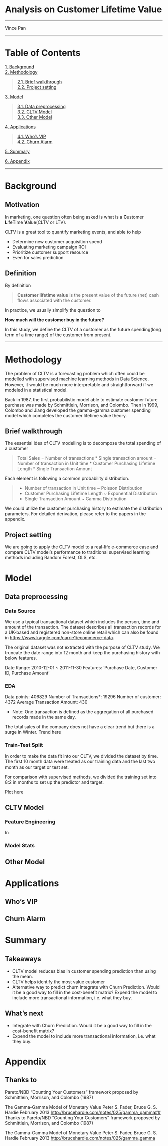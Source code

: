 # Analysis on Customer Lifetime Value
----------
Vince Pan

-----------------------

# Table of Contents
[1. Background](#Background)<br> 
[2. Methodology](#Methodology)<br> 
>   [2.1. Brief walkthrough](#bw)<br>
>   [2.2. Project setting](#ps)<br>
    
[3. Model](#Model)
> [3.1. Data preprocessing](#Model)<br>
> [3.2. CLTV Model](#cm)<br>
> [3.3. Other Model](#om)<br>

[4. Applications](#Applications)
> [4.1. Who’s VIP](#Applications)<br>
> [4.2. Churn Alarm](#ca)<br>

[5. Summary](#sm)

[6. Appendix](#Appendix)

-----------------------


# Background
<a id="Background"> </a>
## Motivation

In marketing, one question often being asked is what is a **C**ustomer **L**ife**T**ime **V**alue(CLTV or LTV). 

CLTV is a great tool to quantify marketing events, and able to help
* Determine new customer acquisition spend
* Evaluating marketing campaign ROI
* Prioritize customer support resource
* Even for sales prediction

## Definition

By definition

> **Customer lifetime value** is the present value of the future (net) cash flows associated with the customer.

In practice, we usually simplify the question to 

**How much will the customer buy in the future?**

In this study, we define the CLTV of a customer as the future spending(long term of a time range) of the customer from present.

----------

# Methodology
<a id="Methodology"> </a>
The problem of CLTV is a forecasting problem which often could be modelled with supervised machine learning methods in Data Science. However, it would be much more interpretable and straightforward if we modeled in a statistical model. 

Back in 1987, the first probabilistic model able to estimate customer future purchase was made by Schmittlein, Morrison, and Colombo. Then in 1999, Colombo and Jiang developed the gamma-gamma customer spending model which completes the customer lifetime value theory.

## Brief walkthrough
<a id="bw"> </a>
The essential idea of CLTV modelling is to decompose the total spending of a customer

> Total Sales = Number of transactions * Single transaction amount
> = Number of transaction in Unit time * Customer Purchasing Lifetime Length * Single Transaction Amount


Each element is following a common probability distribution.

> * Number of transaction in Unit time ~ Poisson Distribution
> * Customer Purchasing Lifetime Length ~ Exponential Distribution
> * Single Transaction Amount ~ Gamma Distribution

We could utilize the customer purchasing history to estimate the distribution parameters. For detailed derivation, please refer to the papers in the appendix.

## Project setting
<a id="ps"> </a>
We are going to apply the CLTV model to a real-life e-commerce case and compare CLTV model’s performance to traditional supervised learning methods including Random Forest, OLS, etc.


# Model
<a id="Model"> </a>
## Data preprocessing

### Data Source

We use a typical transactional dataset which includes the person, time and amount of the transaction. The dataset describes all transaction records for a UK-based and registered non-store online retail which can also be found in https://www.kaggle.com/carrie1/ecommerce-data.
 
The original dataset was not extracted with the purpose of CLTV study. We truncate the date range into 12 month and keep the purchasing history with below features.
 
Date Range: 2010-12-01 ~ 2011-11-30
Features: 
‘Purchase Date, Customer ID, Purchase Amount’
 
 
### EDA
 
Data points: 406829
Number of Transactions*: 19296
Number of customer: 4372
Average Transaction Amount: 430
 
* Note: One transaction is defined as the aggregation of all purchased records made in the same day.
 
The total sales of the company does not have a clear trend but there is a surge in Winter.
Trend here
 
 
### Train-Test Split
In order to make the data fit into our CLTV, we divided the dataset by time. The first 10 month data were treated as our training data and the last two month as our target or test set.
 
For comparison with supervised methods, we divided the training set into 8:2 in months to set up the predictor and target.
 
Plot here
 



## CLTV Model
<a id="cm"> </a>
### Feature Engineering

In 


### Model Stats

## Other Model
<a id="om"> </a>


# Applications
<a id="Applications"> </a>
## Who’s VIP

## Churn Alarm
<a id="ca"> </a>


# Summary
<a id="sm"> </a>
## Takeaways

* CLTV model reduces bias in customer spending prediction than using the mean.
* CLTV helps identify the most value customer
* Alternative way to predict churn
Integrate with Churn Prediction. Would it be a good way to fill in the cost-benefit matrix? 
Expend the model to include more transactional information, i.e. what they buy.

## What’s next
* Integrate with Churn Prediction. Would it be a good way to fill in the cost-benefit matrix? 
* Expend the model to include more transactional information, i.e. what they buy.

# Appendix

<a id="Appendix"> </a>

## Thanks to
Pareto/NBD “Counting Your Customers” framework proposed by Schmittlein, Morrison, and Colombo (1987) 

The Gamma-Gamma Model of Monetary Value
Peter S. Fader, Bruce G. S. Hardie February 2013
http://brucehardie.com/notes/025/gamma_gamma## Thanks to
Pareto/NBD “Counting Your Customers” framework proposed by Schmittlein, Morrison, and Colombo (1987) 

The Gamma-Gamma Model of Monetary Value
Peter S. Fader, Bruce G. S. Hardie February 2013
http://brucehardie.com/notes/025/gamma_gamma
